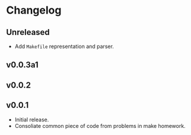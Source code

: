 # Changelog

## Unreleased

- Add `Makefile` representation and parser.

## v0.0.3a1



## v0.0.2



## v0.0.1

- Initial release.
- Consoliate common piece of code from problems in make homework.
